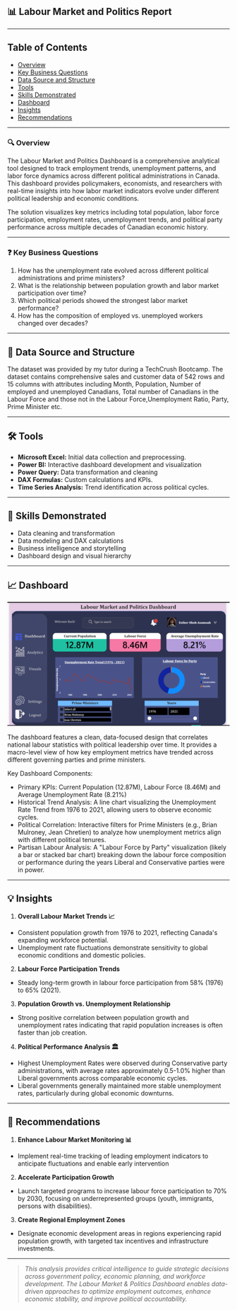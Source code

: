 ## 📊 Labour Market and Politics Report

---

## Table of Contents
- [Overview](#Overview)
- [Key Business Questions](#key-business-questions)
- [Data Source and Structure](#data-source-and-structure)
- [Tools](#tools)
- [Skills Demonstrated](#skills)
- [Dashboard](#dashboard)
- [Insights](#insights)
- [Recommendations](#recommendations)


---

### 🔍 Overview

The Labour Market and Politics Dashboard is a comprehensive analytical tool designed to track employment trends, unemployment patterns, and labor force dynamics across different political administrations in Canada. This dashboard provides policymakers, economists, and researchers with real-time insights into how labor market indicators evolve under different political leadership and economic conditions.

The solution visualizes key metrics including total population, labor force participation, employment rates, unemployment trends, and political party performance across multiple decades of Canadian economic history.

---

### ❓ Key Business Questions

1. How has the unemployment rate evolved across different political administrations
and prime ministers?
2. What is the relationship between population growth and labor market participation
over time?
3. Which political periods showed the strongest labor market performance?
4. How has the composition of employed vs. unemployed workers changed over
decades?


---

## 💾 Data Source and Structure

The dataset was provided by my tutor during a TechCrush Bootcamp. 
The dataset contains comprehensive sales and customer data of 542 rows and 15 columns with attributes including Month, Population, Number of employed and unemployed Canadians, Total number of Canadians in the Labour Force and those not in the Labour Force,Unemployment Ratio, Party, Prime Minister etc.


---

## 🛠️ Tools

- **Microsoft Excel:** Initial data collection and preprocessing.
- **Power BI:** Interactive dashboard development and visualization
- **Power Query:** Data transformation and cleaning
- **DAX Formulas:** Custom calculations and KPIs.
- **Time Series Analysis:** Trend identification across political cycles.

---

## 🧠 Skills Demonstrated

- Data cleaning and transformation  
- Data modeling and DAX calculations  
- Business intelligence and storytelling  
- Dashboard design and visual hierarchy


--- 

## 📈 Dashboard

![Labour Market and Politics Dashboard](https://github.com/Essie21/Labour-Market-and-Politics-Dashboard-Report/blob/main/Labour%20Market%20and%20Politics%20Dashboard.png?raw=true)

The dashboard features a clean, data-focused design that correlates national labour statistics with political leadership over time. It provides a macro-level view of how key employment metrics have trended across different governing parties and prime ministers.

Key Dashboard Components:

- Primary KPIs: Current Population (12.87M), Labour Force (8.46M) and Average Unemployment Rate (8.21%)
- Historical Trend Analysis: A line chart visualizing the Unemployment Rate Trend from 1976 to 2021, allowing users to observe economic cycles.
- Political Correlation: Interactive filters for Prime Ministers (e.g., Brian Mulroney, Jean Chretien) to analyze how unemployment metrics align with different political tenures.
- Partisan Labour Analysis: A "Labour Force by Party" visualization (likely a bar or stacked bar chart) breaking down the labour force composition or performance during the years Liberal and Conservative parties were in power.

---

## 💡 Insights

1. **Overall Labour Market Trends 📈**
- Consistent population growth from 1976 to 2021, reflecting Canada's expanding workforce potential.
- Unemployment rate fluctuations demonstrate sensitivity to global economic
conditions and domestic policies.


2. **Labour Force Participation Trends**
- Steady long-term growth in labour force participation from 58% (1976) to 65% (2021).

3. **Population Growth vs. Unemployment Relationship**
- Strong positive correlation between population growth and unemployment rates indicating that rapid population increases is often faster than job creation.

4. **Political Performance Analysis 🏛️**
- Highest Unemployment Rates were observed during Conservative party administrations, with average rates approximately 0.5-1.0% higher than Liberal governments across comparable economic cycles.
- Liberal governments generally maintained more stable unemployment rates, particularly during global economic downturns.


---

## 🎯 Recommendations

1. **Enhance Labour Market Monitoring 📊**
- Implement real-time tracking of leading employment indicators to anticipate fluctuations and enable early intervention


2. **Accelerate Participation Growth**
- Launch targeted programs to increase labour force participation to 70% by 2030, focusing on underrepresented groups (youth, immigrants, persons with disabilities).

3. **Create Regional Employment Zones**
- Designate economic development areas in regions experiencing rapid population growth, with targeted tax incentives and infrastructure investments.


---
>_This analysis provides critical intelligence to guide strategic decisions across government policy, economic planning, and workforce development. The Labour Market & Politics Dashboard enables data-driven approaches to optimize employment outcomes, enhance economic stability, and improve political accountability._

